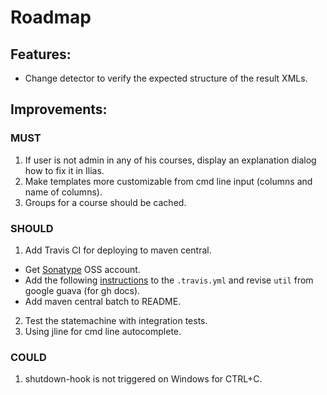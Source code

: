 Roadmap
=======

## Features:
* Change detector to verify the expected structure of the result XMLs.

## Improvements:
### MUST
1. If user is not admin in any of his courses, display an explanation dialog how to fix it in Ilias.
2. Make templates more customizable from cmd line input (columns and name of columns).
3. Groups for a course should be cached.

### SHOULD
1. Add Travis CI for deploying to maven central.
  - Get [Sonatype](http://central.sonatype.org/pages/ossrh-guide.html) OSS account.
  - Add the following [instructions](https://gist.github.com/letmaik/4060735) to the `.travis.yml` 
  and revise `util` from google guava (for gh docs).
  - Add maven central batch to README.
2. Test the statemachine with integration tests.
3. Using jline for cmd line autocomplete.

### COULD
1. shutdown-hook is not triggered on Windows for CTRL+C.